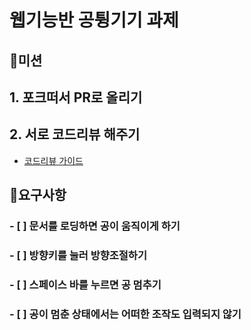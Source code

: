 # 웹기능반 공튕기기 과제

## 🚀미션

## 1. 포크떠서 PR로 올리기
## 2. 서로 코드리뷰 해주기
+ [코드리뷰 가이드](https://github.com/JaeYeopHan/tip-archive/issues/13)

## 🎯요구사항

### - [ ] 문서를 로딩하면 공이 움직이게 하기
### - [ ] 방향키를 눌러 방향조절하기
### - [ ] 스페이스 바를 누르면 공 멈추기
### - [ ] 공이 멈춘 상태에서는 어떠한 조작도 입력되지 않기